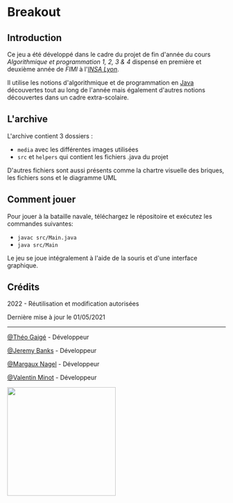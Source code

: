 # Breakout

## Introduction

Ce jeu a été développé dans le cadre du projet de fin d'année du cours *Algorithmique et programmation 1, 2, 3 & 4* dispensé en première et deuxième année de *FIMI* à l'*[INSA Lyon](https://www.insa-lyon.fr/)*.

Il utilise les notions d'algorithmique et de programmation en [Java](https://www.java.com/fr/) découvertes tout au long de l'année mais également d'autres notions découvertes dans un cadre extra-scolaire.

## L'archive
L'archive contient 3 dossiers : 
- `media` avec les différentes images utilisées 
- `src` et `helpers` qui contient les fichiers .java du projet 

D'autres fichiers sont aussi présents comme la chartre visuelle des briques, les fichiers sons et le diagramme UML 

## Comment jouer

Pour jouer à la bataille navale, téléchargez le répositoire et exécutez les commandes suivantes:
- ``javac src/Main.java``
- ``java src/Main``

Le jeu se joue intégralement à l'aide de la souris et d'une interface graphique.

## Crédits
2022 - Réutilisation et modification autorisées

Dernière mise à jour le 01/05/2021

------------------

[@Théo Gaigé](https://github.com/The00G) - Développeur

[@Jeremy Banks](https://github.com/JeyBanks) - Développeur

[@Margaux Nagel](https://github.com/margauxnagel) - Développeur

[@Valentin Minot](https://github.com/val23waaaah) - Développeur

<img src="https://www.insa-lyon.fr/sites/www.insa-lyon.fr/files/logo-coul.png" width="250"/>
